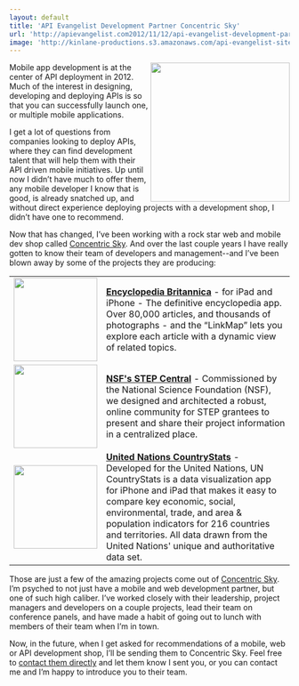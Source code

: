 ```yaml
---
layout: default
title: 'API Evangelist Development Partner Concentric Sky'
url: 'http://apievangelist.com2012/11/12/api-evangelist-development-partner,-concentric-sky/'
image: 'http://kinlane-productions.s3.amazonaws.com/api-evangelist-site/blog/Concentric-Sky-Black-White.png'
---
```



<p>
     <a title="Concentric Sky" href="http://concentricsky.com/"><img src="https://s3.amazonaws.com/kinlane-productions/concentric-sky/Concentric-Sky-Black-White.png"  width="250" align="right" /></a>
</p>
<p>
     Mobile app development is at the center of API deployment in 2012. Much of the interest in designing, developing and deploying APIs is so that you can successfully launch one, or multiple mobile applications.
</p>
<p>
     I get a lot of questions from companies looking to deploy APIs, where they can find development talent that will help them with their API driven mobile initiatives. Up until now I didn’t have much to offer them, any mobile developer I know that is good, is already snatched up, and without direct experience deploying projects with a development shop, I didn’t have one to recommend.
</p>
<p>
     Now that has changed, I’ve been working with a rock star web and mobile dev shop called <a href="http://concentricsky.com/">Concentric Sky</a>. And over the last couple years I have really gotten to know their team of developers and management--and I’ve been blown away by some of the projects they are producing:
</p>
<table cellpadding="5" width="90%" align="center">
     <tbody>
          <tr>
               <td width="150" align="center">
                    <a href="http://concentricsky.com/work/encyclopaedia-britannica-app"><img src="https://s3.amazonaws.com/kinlane-productions/concentric-sky/Concentric-Sky-Encyclopaedia-Britannica-App.png"  width="150" /></a>
               </td>
               <td>
                    <strong><a href="http://concentricsky.com/work/encyclopaedia-britannica-app">Encyclopedia Britannica</a></strong> - for iPad and iPhone - The definitive encyclopedia app. Over 80,000 articles, and thousands of photographs - and the “LinkMap” lets you explore each article with a dynamic view of related topics.
               </td>
          </tr>
          <tr>
               <td width="150" align="center">
                    <a href="http://concentricsky.com/work/national-science-foundation-stepcentral"><img src="https://s3.amazonaws.com/kinlane-productions/concentric-sky/Concentric-Sky-NSF-STEP-Central.png"  width="150" /></a>
               </td>
               <td>
                    <strong><a href="http://concentricsky.com/work/national-science-foundation-stepcentral">NSF's STEP Central</a></strong> - Commissioned by the National Science Foundation (NSF), we designed and architected a robust, online community for STEP grantees to present and share their project information in a centralized place.
               </td>
          </tr>
          <tr>
               <td width="150" align="center">
                    <a href="http://concentricsky.com/work/united-nations-countrystats"><img src="https://s3.amazonaws.com/kinlane-productions/concentric-sky/Concentric-Sky-United-Nations-Country-Stats.png"  width="150" /></a>
               </td>
               <td>
                    <strong><a href="http://concentricsky.com/work/united-nations-countrystats">United Nations CountryStats</a></strong> - Developed for the United Nations, UN CountryStats is a data visualization app for iPhone and iPad that makes it easy to compare key economic, social, environmental, trade, and area &amp; population indicators for 216 countries and territories. All data drawn from the United Nations' unique and authoritative data set.
               </td>
          </tr>
     </tbody>
</table>
<p>
     Those are just a few of the amazing projects come out of <a href="http://concentricsky.com/">Concentric Sky</a>. I’m psyched to not just have a mobile and web development partner, but one of such high caliber. I’ve worked closely with their leadership, project managers and developers on a couple projects, lead their team on conference panels, and have made a habit of going out to lunch with members of their team when I’m in town.  
</p>
<p>
     Now, in the future, when I get asked for recommendations of a mobile, web or API development shop, I’ll be sending them to Concentric Sky. Feel free to <a href="http://concentricsky.com/contact">contact them directly</a> and let them know I sent you, or you can contact me and I’m happy to introduce you to their team.
</p>
